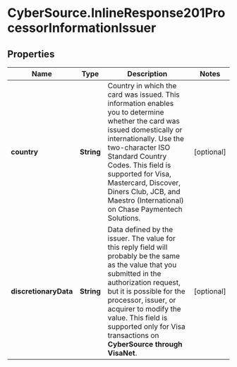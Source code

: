 # CyberSource.InlineResponse201ProcessorInformationIssuer

## Properties
Name | Type | Description | Notes
------------ | ------------- | ------------- | -------------
**country** | **String** | Country in which the card was issued. This information enables you to determine whether the card was issued domestically or internationally. Use the two-character ISO Standard Country Codes.  This field is supported for Visa, Mastercard, Discover, Diners Club, JCB, and Maestro (International) on Chase Paymentech Solutions.  | [optional] 
**discretionaryData** | **String** | Data defined by the issuer. The value for this reply field will probably be the same as the value that you submitted in the authorization request, but it is possible for the processor, issuer, or acquirer to modify the value.  This field is supported only for Visa transactions on **CyberSource through VisaNet**.  | [optional] 


